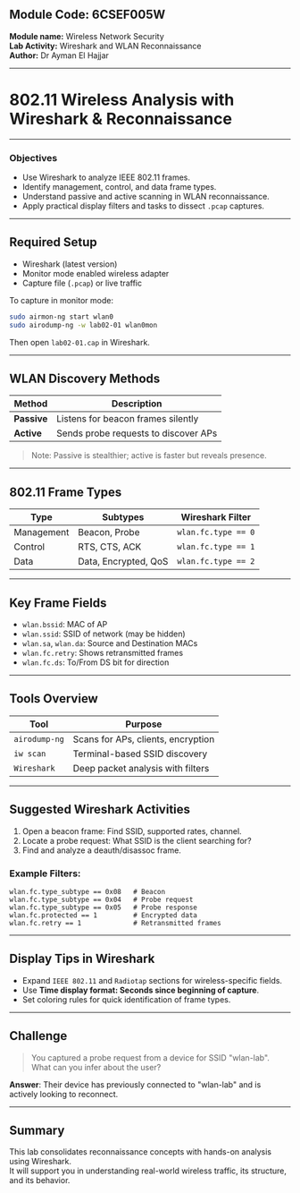
## Module Code: 6CSEF005W
**Module name:** Wireless Network Security  
**Lab Activity:** Wireshark and WLAN Reconnaissance  
**Author:** Dr Ayman El Hajjar

---

# 802.11 Wireless Analysis with Wireshark & Reconnaissance

---

### Objectives

- Use Wireshark to analyze IEEE 802.11 frames.
- Identify management, control, and data frame types.
- Understand passive and active scanning in WLAN reconnaissance.
- Apply practical display filters and tasks to dissect `.pcap` captures.

---

## Required Setup

- Wireshark (latest version)
- Monitor mode enabled wireless adapter
- Capture file (`.pcap`) or live traffic

To capture in monitor mode:

```bash
sudo airmon-ng start wlan0
sudo airodump-ng -w lab02-01 wlan0mon
```

Then open `lab02-01.cap` in Wireshark.

---

## WLAN Discovery Methods

| Method           | Description |
|------------------|-------------|
| **Passive**      | Listens for beacon frames silently |
| **Active**       | Sends probe requests to discover APs |

> Note: Passive is stealthier; active is faster but reveals presence.

---

## 802.11 Frame Types

| Type       | Subtypes             | Wireshark Filter |
|------------|----------------------|------------------|
| Management | Beacon, Probe        | `wlan.fc.type == 0` |
| Control    | RTS, CTS, ACK        | `wlan.fc.type == 1` |
| Data       | Data, Encrypted, QoS | `wlan.fc.type == 2` |

---

## Key Frame Fields

- `wlan.bssid`: MAC of AP
- `wlan.ssid`: SSID of network (may be hidden)
- `wlan.sa`, `wlan.da`: Source and Destination MACs
- `wlan.fc.retry`: Shows retransmitted frames
- `wlan.fc.ds`: To/From DS bit for direction

---

## Tools Overview

| Tool          | Purpose |
|---------------|---------|
| `airodump-ng` | Scans for APs, clients, encryption |
| `iw scan`     | Terminal-based SSID discovery |
| `Wireshark`   | Deep packet analysis with filters |

---

## Suggested Wireshark Activities

1. Open a beacon frame: Find SSID, supported rates, channel.
2. Locate a probe request: What SSID is the client searching for?
3. Find and analyze a deauth/disassoc frame.

### Example Filters:

```plaintext
wlan.fc.type_subtype == 0x08   # Beacon
wlan.fc.type_subtype == 0x04   # Probe request
wlan.fc.type_subtype == 0x05   # Probe response
wlan.fc.protected == 1         # Encrypted data
wlan.fc.retry == 1             # Retransmitted frames
```

---

## Display Tips in Wireshark

- Expand `IEEE 802.11` and `Radiotap` sections for wireless-specific fields.
- Use **Time display format: Seconds since beginning of capture**.
- Set coloring rules for quick identification of frame types.

---

## Challenge

> You captured a probe request from a device for SSID "wlan-lab".  
> What can you infer about the user?

**Answer**: Their device has previously connected to "wlan-lab" and is actively looking to reconnect.

---

## Summary

This lab consolidates reconnaissance concepts with hands-on analysis using Wireshark.  
It will support you in understanding real-world wireless traffic, its structure, and its behavior.
